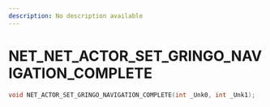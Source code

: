 ```yaml
---
description: No description available 
---
```


# NET\_NET_ACTOR_SET_GRINGO_NAVIGATION_COMPLETE

```cpp
void NET_ACTOR_SET_GRINGO_NAVIGATION_COMPLETE(int _Unk0, int _Unk1);
```